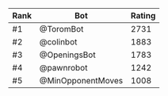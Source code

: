 Rank|Bot|Rating
---|---|---
#1|@ToromBot|2731
#2|@colinbot|1883
#3|@OpeningsBot|1783
#4|@pawnrobot|1242
#5|@MinOpponentMoves|1008

